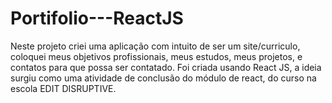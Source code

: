 # Portifolio---ReactJS

Neste projeto criei uma aplicação com intuito de ser um site/curriculo, 
coloquei meus objetivos profissionais, meus estudos, meus projetos, e contatos para que possa ser contatado.
Foi criada usando React JS, a ideia surgiu como uma atividade de conclusão do módulo de react, 
do curso na escola EDIT DISRUPTIVE.
